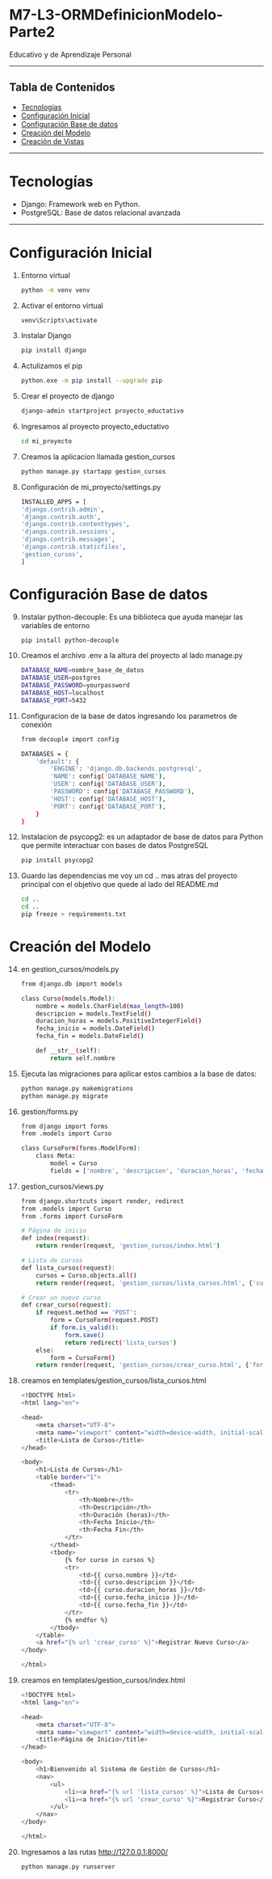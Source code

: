 # M7-L3-ORMDefinicionModelo-Parte2
Educativo y de Aprendizaje Personal

---
## Tabla de Contenidos
- [Tecnologías](#Tecnologías)
- [Configuración Inicial](#configuración-Inicial)
- [Configuración Base de datos](#configuración-Base-de-datos)
- [Creación del Modelo](#creación-del-modelo)
- [Creación de Vistas](#creación-de-vistas)

---
# Tecnologías
- Django: Framework web en Python.
- PostgreSQL: Base de datos relacional avanzada 
--- 
# Configuración Inicial 
1. Entorno virtual 
    ```bash 
    python -m venv venv

2. Activar el entorno virtual
    ```bash 
    venv\Scripts\activate

3. Instalar Django
    ```bash 
    pip install django 

4. Actulizamos el pip 
    ```bash
    python.exe -m pip install --upgrade pip

5. Crear el proyecto de django
    ```bash 
    django-admin startproject proyecto_eductativo

6. Ingresamos al proyecto proyecto_eductativo
    ```bash 
    cd mi_proyecto

7. Creamos la aplicacion llamada gestion_cursos
    ```bash     
    python manage.py startapp gestion_cursos

8. Configuración de mi_proyecto/settings.py 
    ```bash 
    INSTALLED_APPS = [
    'django.contrib.admin',
    'django.contrib.auth',
    'django.contrib.contenttypes',
    'django.contrib.sessions',
    'django.contrib.messages',
    'django.contrib.staticfiles',
    'gestion_cursos',
    ]

# Configuración Base de datos
9. Instalar python-decouple: Es una biblioteca que ayuda manejar las variables de entorno 
    ```bash
    pip install python-decouple

10. Creamos el archivo .env a la altura del proyecto al lado manage.py 
    ```bash
    DATABASE_NAME=nombre_base_de_datos
    DATABASE_USER=postgres
    DATABASE_PASSWORD=yourpassword
    DATABASE_HOST=localhost
    DATABASE_PORT=5432

11. Configuracion de la base de datos ingresando los parametros de conexión 
    ```bash
    from decouple import config

    DATABASES = {
        'default': {
            'ENGINE': 'django.db.backends.postgresql',
            'NAME': config('DATABASE_NAME'),
            'USER': config('DATABASE_USER'),
            'PASSWORD': config('DATABASE_PASSWORD'),
            'HOST': config('DATABASE_HOST'),
            'PORT': config('DATABASE_PORT'),
        }
    }
12. Instalacion de psycopg2: es un adaptador de base de datos para Python que permite interactuar con bases de datos PostgreSQL
    ```bash
    pip install psycopg2 

13. Guardo las dependencias me voy un cd .. mas atras del proyecto principal con el objetivo que quede al lado del README.md
    ```bash
    cd ..
    cd ..
    pip freeze > requirements.txt

# Creación del Modelo 

14. en gestion_cursos/models.py
    ```bash
    from django.db import models

    class Curso(models.Model):
        nombre = models.CharField(max_length=100)
        descripcion = models.TextField()
        duracion_horas = models.PositiveIntegerField()
        fecha_inicio = models.DateField()
        fecha_fin = models.DateField()

        def __str__(self):
            return self.nombre


15. Ejecuta las migraciones para aplicar estos cambios a la base de datos:
    ```bash 
    python manage.py makemigrations
    python manage.py migrate

16. gestion/forms.py
    ```bash 
    from django import forms
    from .models import Curso

    class CursoForm(forms.ModelForm):
        class Meta:
            model = Curso
            fields = ['nombre', 'descripcion', 'duracion_horas', 'fecha_inicio', 'fecha_fin']

17. gestion_cursos/views.py 
    ```bash 
    from django.shortcuts import render, redirect
    from .models import Curso
    from .forms import CursoForm

    # Página de inicio
    def index(request):
        return render(request, 'gestion_cursos/index.html')

    # Lista de cursos
    def lista_cursos(request):
        cursos = Curso.objects.all()
        return render(request, 'gestion_cursos/lista_cursos.html', {'cursos': cursos})

    # Crear un nuevo curso
    def crear_curso(request):
        if request.method == 'POST':
            form = CursoForm(request.POST)
            if form.is_valid():
                form.save()
                return redirect('lista_cursos')
        else:
            form = CursoForm()
        return render(request, 'gestion_cursos/crear_curso.html', {'form': form})

18. creamos en templates/gestion_cursos/lista_cursos.html 
    ```bash 
    <!DOCTYPE html>
    <html lang="en">

    <head>
        <meta charset="UTF-8">
        <meta name="viewport" content="width=device-width, initial-scale=1.0">
        <title>Lista de Cursos</title>
    </head>

    <body>
        <h1>Lista de Cursos</h1>
        <table border="1">
            <thead>
                <tr>
                    <th>Nombre</th>
                    <th>Descripción</th>
                    <th>Duración (horas)</th>
                    <th>Fecha Inicio</th>
                    <th>Fecha Fin</th>
                </tr>
            </thead>
            <tbody>
                {% for curso in cursos %}
                <tr>
                    <td>{{ curso.nombre }}</td>
                    <td>{{ curso.descripcion }}</td>
                    <td>{{ curso.duracion_horas }}</td>
                    <td>{{ curso.fecha_inicio }}</td>
                    <td>{{ curso.fecha_fin }}</td>
                </tr>
                {% endfor %}
            </tbody>
        </table>
        <a href="{% url 'crear_curso' %}">Registrar Nuevo Curso</a>
    </body>

    </html>
19. creamos en templates/gestion_cursos/index.html 
    ```bash 
    <!DOCTYPE html>
    <html lang="en">

    <head>
        <meta charset="UTF-8">
        <meta name="viewport" content="width=device-width, initial-scale=1.0">
        <title>Página de Inicio</title>
    </head>

    <body>
        <h1>Bienvenido al Sistema de Gestión de Cursos</h1>
        <nav>
            <ul>
                <li><a href="{% url 'lista_cursos' %}">Lista de Cursos</a></li>
                <li><a href="{% url 'crear_curso' %}">Registrar Curso</a></li>
            </ul>
        </nav>
    </body>

    </html>

20. Ingresamos a las rutas http://127.0.0.1:8000/

    ```bash 
    python manage.py runserver